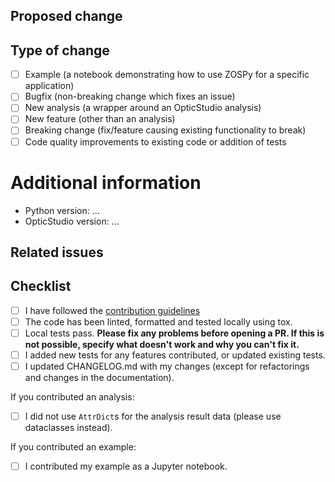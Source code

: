 <!--
  Thanks a lot for contributing to our project!
  Please, do not remove any text from this template (unless instructed otherwise).
-->

## Proposed change
<!--
  What did you change and why did you change it?
-->

## Type of change
<!--
  What type of change does your PR introduce to ZOSPy?
-->

- [ ] Example (a notebook demonstrating how to use ZOSPy for a specific application)
- [ ] Bugfix (non-breaking change which fixes an issue)
- [ ] New analysis (a wrapper around an OpticStudio analysis)
- [ ] New feature (other than an analysis)
- [ ] Breaking change (fix/feature causing existing functionality to break)
- [ ] Code quality improvements to existing code or addition of tests

# Additional information
<!--
  We would like to know which versions of Python and OpticStudio you are running.
  This helps us to keep the compatibility section in our documentation updated.
  
  Please list all Python versions you used to test your changes. The unit tests will
  automatically try to test all currently supported Python versions. If you would like
  to do us a favor, install all necessary Python versions on your system. This helps
  us to ensure compatibility and detect any problems we might not be able to detect
  on our own systems. This makes your contribution even more valuable!
-->

- Python version: ...
- OpticStudio version: ...

## Related issues
<!--
  Please list any issues, discussions or pull requests related to this pull request.
-->

## Checklist
<!--
  Tick all boxes that apply. 
-->

- [ ] I have followed the [contribution guidelines][contribution-guidelines]
- [ ] The code has been linted, formatted and tested locally using tox.
- [ ] Local tests pass. **Please fix any problems before opening a PR. If this is not possible, specify what doesn't work and why you can't fix it.**
- [ ] I added new tests for any features contributed, or updated existing tests.
- [ ] I updated CHANGELOG.md with my changes (except for refactorings and changes in the documentation).

If you contributed an analysis:

- [ ] I did not use `AttrDict`s for the analysis result data (please use dataclasses instead).

If you contributed an example:

- [ ] I contributed my example as a Jupyter notebook.
    <!--
    This is important, because it allows users to see the results without
    executing the complete example.
    -->

<!--
  Thanks again for your contribution! We will look into it soon.
  Meanwhile, here are some useful resources that will help you to improve
  the quality of your contribution:
-->
[contribution-guidelines]: https://github.com/MREYE-LUMC/ZOSPy/blob/main/CONTRIBUTING.md
[unittest-instructions]: https://github.com/MREYE-LUMC/ZOSPy/blob/main/tests/README.md
[numpydoc]: https://numpydoc.readthedocs.io/en/latest/format.html
